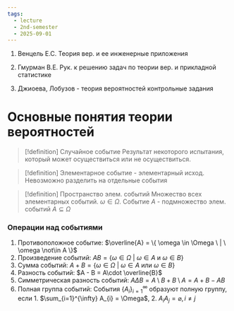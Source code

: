 ```yaml
---
tags:
  - lecture
  - 2nd-semester
  - 2025-09-01
---
```


1. Венцель Е.С. Теория вер. и ее инженерные приложения
2. Гмурман В.Е. Рук. к решению задач по теории вер. и прикладной статистике

3. Джиоева, Лобузов - теория вероятностей контрольные задания

# Основные понятия теории вероятностей

> [!definition] Случайное событие
> Результат некоторого испытания, который может осуществиться или не осуществиться.

> [!definition] Элементарное событие - элементарный исход.
> Невозможно разделить на отдельные события

> [!definition] Пространство элем. событий
> Множество всех элементарных событий.
> $\omega \in \Omega$. Событие $A$ - подмножество элем. событий $A \subseteq \Omega$

### Операции над событиями

1. Противоположное событие: $\overline{A} = \{ \omega \in \Omega \ | \ \omega \not\in A \}$
2. Произведение событий: $AB = \{ \omega \in \Omega \ | \ \omega \in A \ \text{и} \ \omega \in B \}$
3. Сумма событий: $A + B = \{ \omega \in \Omega \ | \ \omega \in A \ \text{или} \ \omega \in B \}$
4. Разность событий: $A - B = A\cdot \overline{B}$
5. Симметрическая разность событий: $A \Delta B = A \setminus B + B \setminus A = A + B - AB$
6. Полная группа событий: События $\{ A_{i} \}_{i=1}^{\infty}$ образуют полную группу, если  1. $\sum_{i=1}^{\infty} A_{i} = \Omega$, 2. $A_{i}A_{j} = \varnothing, i \neq j$

